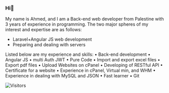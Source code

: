 ### Hi👋

 My name is Ahmed, and I am a Back-end web developer from Palestine with 3 years of experience in programming. The two major spheres of my interest and expertise are as follows:
- Laravel+Angular JS web development
- Preparing and dealing with servers

Listed below are my experience and skills:
• Back-end development
• Angular JS
• multi Auth JWT
• Pure Code
• Import and export excel files
• Export pdf files
• Upload Websites on cPanel
• Developing of RESTful API
• Certificate for a website
• Experience in cPanel, Virtual min, and WHM
• Experience in dealing with MySQL and JSON
• Fast learner
• Git

<!--
**AhmedAfifi1999/AhmedAfifi1999** is a ✨ _special_ ✨ repository because its `README.md` (this file) appears on your GitHub profile.

Here are some ideas to get you started:

- 🔭 I’m currently working on ...
- 🌱 I’m currently learning ...
- 👯 I’m looking to collaborate on ...
- 🤔 I’m looking for help with ...
- 💬 Ask me about ...
- 📫 How to reach me: ...
- 😄 Pronouns: ...
- ⚡ Fun fact: ...
-->

![Visitors](https://visitor-badge.glitch.me/badge?page_id=AhmedAfifi1999.AhmedAfifi1999&style=flat-square)

